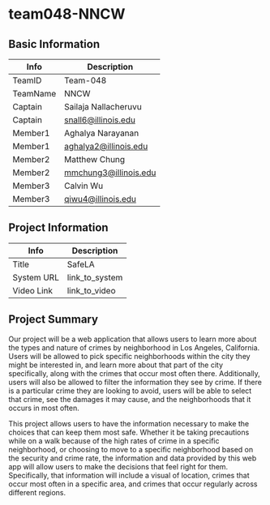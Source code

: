 # team048-NNCW

## Basic Information

|   Info      |        Description     |
| ----------- | ---------------------- |
| TeamID      |        Team-048        |
| TeamName    |         NNCW           |
| Captain     |  Sailaja Nallacheruvu  |
| Captain     |  snall6@illinois.edu   |
| Member1     |   Aghalya Narayanan    |
| Member1     |  aghalya2@illinois.edu |
| Member2     |      Matthew Chung     |
| Member2     | mmchung3@illinois.edu  |
| Member3     |       Calvin Wu        |
| Member3     |   qiwu4@illinois.edu   |

## Project Information

|   Info      |        Description     |
| ----------- | ---------------------- |
|  Title      |          SafeLA        |
| System URL  |      link_to_system    |
| Video Link  |      link_to_video     |

## Project Summary
Our project will be a web application that allows users to learn more about the types and nature of crimes by neighborhood in Los Angeles, California. Users will be allowed to pick specific neighborhoods within the city they might be interested in, and learn more about that part of the city specifically, along with the crimes that occur most often there. Additionally, users will also be allowed to filter the information they see by crime. If there is a particular crime they are looking to avoid, users will be able to select that crime, see the damages it may cause, and the neighborhoods that it occurs in most often. 

This project allows users to have the information necessary to make the choices that can keep them most safe. Whether it be taking precautions while on a walk because of the high rates of crime in a specific neighborhood, or choosing to move to a specific neighborhood based on the security and crime rate, the information and data provided by this web app will allow users to make the decisions that feel right for them. Specifically, that information will include a visual of location, crimes that occur most often in a specific area, and crimes that occur regularly across different regions. 